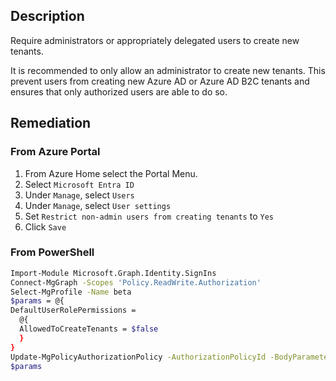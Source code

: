 ## Description

Require administrators or appropriately delegated users to create new tenants.

It is recommended to only allow an administrator to create new tenants. This prevent users from creating new Azure AD or Azure AD B2C tenants and ensures that only authorized users are able to do so.

## Remediation

### From Azure Portal

1. From Azure Home select the Portal Menu.
2. Select `Microsoft Entra ID`
3. Under `Manage`, select `Users`
4. Under `Manage`, select `User settings`
5. Set `Restrict non-admin users from creating tenants` to `Yes`
6. Click `Save`

### From PowerShell

```bash
Import-Module Microsoft.Graph.Identity.SignIns
Connect-MgGraph -Scopes 'Policy.ReadWrite.Authorization'
Select-MgProfile -Name beta
$params = @{
DefaultUserRolePermissions = 
  @{
  AllowedToCreateTenants = $false
  }
}
Update-MgPolicyAuthorizationPolicy -AuthorizationPolicyId -BodyParameter
$params
```